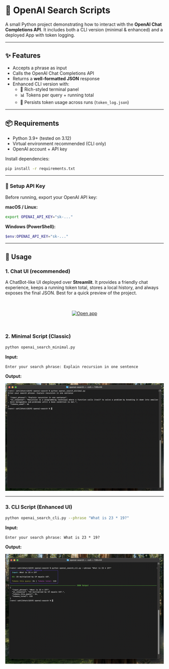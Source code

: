 
# 🚀 OpenAI Search Scripts

A small Python project demonstrating how to interact with the **OpenAI Chat Completions API**.
It includes both a CLI version (minimal & enhanced) and a deployed App with token logging.

---

## ✨ Features

- Accepts a phrase as input
- Calls the OpenAI Chat Completions API
- Returns a **well-formatted JSON** response
- Enhanced CLI version with:
  - 🎨 Rich-styled terminal panel
  - 📊 Tokens per query + running total
  - 💾 Persists token usage across runs (`token_log.json`)

---

## 📦 Requirements

- Python 3.9+ (tested on 3.12)
- Virtual environment recommended (CLI only)
- OpenAI account + API key

Install dependencies:

```bash
pip install -r requirements.txt
````

-----

### 🔑 Setup API Key

Before running, export your OpenAI API key:

**macOS / Linux:**

```bash
export OPENAI_API_KEY="sk-..."
```

**Windows (PowerShell):**

```powershell
$env:OPENAI_API_KEY="sk-..."
```

-----

## 🚀 Usage 

### 1\. Chat UI (recommended)

A ChatBot-like UI deployed over **Streamlit**. It provides a friendly chat experience, keeps a running token total, stores a local history, and always exposes the final JSON. Best for a quick preview of the project.
<br>
<br>
<br>



<p align="center">
  <a href="https://openai-search-bot.streamlit.app/" target="_blank" rel="noopener noreferrer">
    <img src="https://img.shields.io/badge/Launch%20Live-Open%20App-4c1?style=for-the-badge&logo=streamlit" alt="Open app">
  </a>
</p>

<br>

### 2\. Minimal Script (Classic)

```bash
python openai_search_minimal.py
```

**Input:**

```
Enter your search phrase: Explain recursion in one sentence
```

**Output:**

![Minimal Script Example](images/classic_example.png)


-----

### 3\. CLI Script (Enhanced UI)

```bash
python openai_search_cli.py --phrase "What is 23 * 19?"
```
**Input:**

```
Enter your search phrase: What is 23 * 19?

```

**Output:**

![CLI Example](images/cli_example.png)
